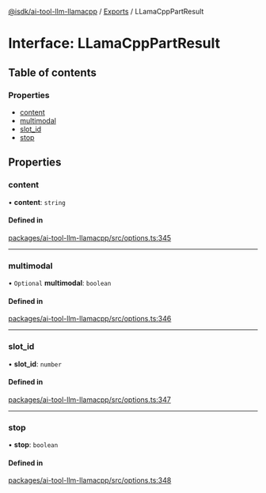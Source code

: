 [@isdk/ai-tool-llm-llamacpp](../README.md) / [Exports](../modules.md) / LLamaCppPartResult

# Interface: LLamaCppPartResult

## Table of contents

### Properties

- [content](LLamaCppPartResult.md#content)
- [multimodal](LLamaCppPartResult.md#multimodal)
- [slot\_id](LLamaCppPartResult.md#slot_id)
- [stop](LLamaCppPartResult.md#stop)

## Properties

### content

• **content**: `string`

#### Defined in

[packages/ai-tool-llm-llamacpp/src/options.ts:345](https://github.com/isdk/ai-tool-llm-llamacpp.js/blob/db80c661dd7093828e823cbf9f58e7d76ff863e6/src/options.ts#L345)

___

### multimodal

• `Optional` **multimodal**: `boolean`

#### Defined in

[packages/ai-tool-llm-llamacpp/src/options.ts:346](https://github.com/isdk/ai-tool-llm-llamacpp.js/blob/db80c661dd7093828e823cbf9f58e7d76ff863e6/src/options.ts#L346)

___

### slot\_id

• **slot\_id**: `number`

#### Defined in

[packages/ai-tool-llm-llamacpp/src/options.ts:347](https://github.com/isdk/ai-tool-llm-llamacpp.js/blob/db80c661dd7093828e823cbf9f58e7d76ff863e6/src/options.ts#L347)

___

### stop

• **stop**: `boolean`

#### Defined in

[packages/ai-tool-llm-llamacpp/src/options.ts:348](https://github.com/isdk/ai-tool-llm-llamacpp.js/blob/db80c661dd7093828e823cbf9f58e7d76ff863e6/src/options.ts#L348)
